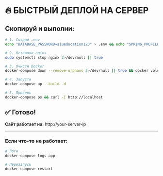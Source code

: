 # 🔥 БЫСТРЫЙ ДЕПЛОЙ НА СЕРВЕР

## Скопируй и выполни:

```bash
# 1. Создай .env
echo "DATABASE_PASSWORD=aiueducation123" > .env && echo "SPRING_PROFILES_ACTIVE=prod" >> .env && echo "DATABASE_USERNAME=aiueducation" >> .env && echo "DATABASE_NAME=aiueducation_prod" >> .env

# 2. Останови nginx
sudo systemctl stop nginx 2>/dev/null || true

# 3. Очисти Docker
docker-compose down --remove-orphans 2>/dev/null || true && docker volume rm demo_postgres_data 2>/dev/null || true

# 4. Запусти
docker-compose up --build -d

# 5. Проверь
docker-compose ps && curl -I http://localhost
```

## ✅ Готово! 
**Сайт работает на:** http://your-server-ip

---

### Если что-то не работает:
```bash
# Логи
docker-compose logs app

# Перезапуск
docker-compose restart
``` 
